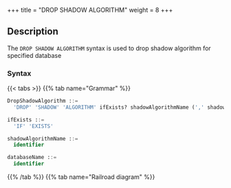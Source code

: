 +++
title = "DROP SHADOW ALGORITHM"
weight = 8
+++

## Description

The `DROP SHADOW ALGORITHM` syntax is used to drop shadow algorithm for specified database

### Syntax

{{< tabs >}}
{{% tab name="Grammar" %}}
```sql
DropShadowAlgorithm ::=
  'DROP' 'SHADOW' 'ALGORITHM' ifExists? shadowAlgorithmName (',' shadowAlgorithmName)* ('FROM' databaseName)?

ifExists ::=
  'IF' 'EXISTS'

shadowAlgorithmName ::=
  identifier

databaseName ::=
  identifier
```
{{% /tab %}}
{{% tab name="Railroad diagram" %}}
<iframe frameborder="0" name="diagram" id="diagram" width="100%" height="100%"></iframe>
{{% /tab %}}
{{< /tabs >}}

### Supplement

- When databaseName is not specified, the default is the currently used DATABASE. If DATABASE is not used, No database selected will be prompted;
- `ifExists` clause is used for avoid `shadow algorithm not exists` error.

### Example

- Drop mutiple shadow algorithm for specified database

```sql
DROP SHADOW ALGORITHM shadow_rule_t_order_sql_hint_0, shadow_rule_t_order_item_sql_hint_0 FROM shadow_db;
```

- Drop single shadow algorithm for current database

```sql
DROP SHADOW ALGORITHM shadow_rule_t_order_sql_hint_0;
```

- Drop shadow algorithm with `ifExists` clause

```sql
DROP SHADOW ALGORITHM IF EXISTS shadow_rule_t_order_sql_hint_0;
```

### Reserved word

`DROP`, `SHODOW`, `ALGORITHM`, `FROM`

### Related links

- [Reserved word](/en/user-manual/shardingsphere-proxy/distsql/syntax/reserved-word/)
